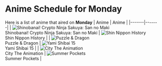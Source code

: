 # Anime Schedule for Monday
Here is a list of anime that aired on **Monday** 
| Anime | Anime |
|-------|-------|
| ![Shinobanai! Crypto Ninja Sakuya: San no Maki](https://cdn.myanimelist.net/images/anime/1150/150974.webp)<br>Shinobanai! Crypto Ninja Sakuya: San no Maki | ![Shin Nippon History](https://cdn.myanimelist.net/images/anime/1433/134811.webp)<br>Shin Nippon History |
| ![Puzzle & Dragon](https://cdn.myanimelist.net/images/anime/1460/149962.webp)<br>Puzzle & Dragon | ![Yami Shibai 15](https://cdn.myanimelist.net/images/anime/1975/150436.webp)<br>Yami Shibai 15 |
| ![City The Animation](https://cdn.myanimelist.net/images/anime/1829/145678.webp)<br>City The Animation | ![Summer Pockets](https://cdn.myanimelist.net/images/anime/1691/148602.webp)<br>Summer Pockets |
